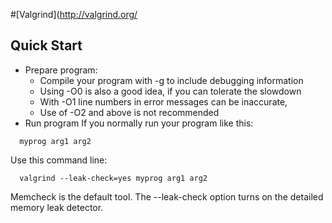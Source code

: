 #[Valgrind](http://valgrind.org/

## Quick Start
- Prepare program:
   - Compile your program with -g to include debugging information
   - Using -O0 is also a good idea, if you can tolerate the slowdown
   - With -O1 line numbers in error messages can be inaccurate, 
   - Use of -O2 and above is not recommended 
- Run program
   If you normally run your program like this:
```
  myprog arg1 arg2
```
   Use this command line:
```
  valgrind --leak-check=yes myprog arg1 arg2
```
 Memcheck is the default tool. The --leak-check option turns on the detailed memory leak detector.
 
 
